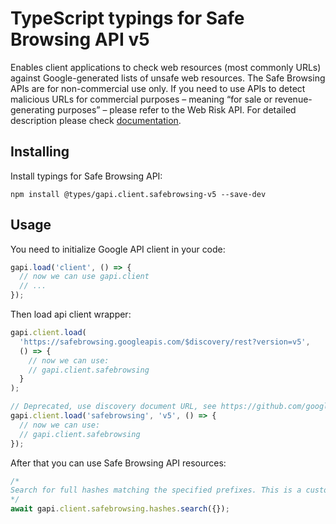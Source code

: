 # TypeScript typings for Safe Browsing API v5

Enables client applications to check web resources (most commonly URLs) against Google-generated lists of unsafe web resources. The Safe Browsing APIs are for non-commercial use only. If you need to use APIs to detect malicious URLs for commercial purposes – meaning “for sale or revenue-generating purposes” – please refer to the Web Risk API.
For detailed description please check [documentation](https://developers.google.com/safe-browsing/).

## Installing

Install typings for Safe Browsing API:

```
npm install @types/gapi.client.safebrowsing-v5 --save-dev
```

## Usage

You need to initialize Google API client in your code:

```typescript
gapi.load('client', () => {
  // now we can use gapi.client
  // ...
});
```

Then load api client wrapper:

```typescript
gapi.client.load(
  'https://safebrowsing.googleapis.com/$discovery/rest?version=v5',
  () => {
    // now we can use:
    // gapi.client.safebrowsing
  }
);
```

```typescript
// Deprecated, use discovery document URL, see https://github.com/google/google-api-javascript-client/blob/master/docs/reference.md#----gapiclientloadname----version----callback--
gapi.client.load('safebrowsing', 'v5', () => {
  // now we can use:
  // gapi.client.safebrowsing
});
```

After that you can use Safe Browsing API resources: <!-- TODO: make this work for multiple namespaces -->

```typescript
/*
Search for full hashes matching the specified prefixes. This is a custom method as described by guidance at https://google.aip.dev/136
*/
await gapi.client.safebrowsing.hashes.search({});
```
